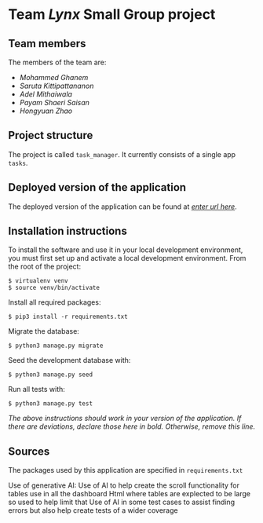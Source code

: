 # Team *Lynx* Small Group project

## Team members
The members of the team are:
- *Mohammed Ghanem*
- *Saruta Kittipattananon*
- *Adel Mithaiwala*
- *Payam Shaeri Saisan*
- *Hongyuan Zhao*

## Project structure
The project is called `task_manager`.  It currently consists of a single app `tasks`.

## Deployed version of the application
The deployed version of the application can be found at [*enter url here*](*enter_url_here*).

## Installation instructions
To install the software and use it in your local development environment, you must first set up and activate a local development environment.  From the root of the project:

```
$ virtualenv venv
$ source venv/bin/activate
```

Install all required packages:

```
$ pip3 install -r requirements.txt
```

Migrate the database:

```
$ python3 manage.py migrate
```

Seed the development database with:

```
$ python3 manage.py seed
```

Run all tests with:
```
$ python3 manage.py test
```

*The above instructions should work in your version of the application.  If there are deviations, declare those here in bold.  Otherwise, remove this line.*

## Sources
The packages used by this application are specified in `requirements.txt`

Use of generative AI:
Use of AI to help create the scroll functionality for tables use in all the dashboard Html where tables are explected to be large so used to help limit that
Use of AI in some test cases to assist finding errors but also help create tests of a wider coverage 
